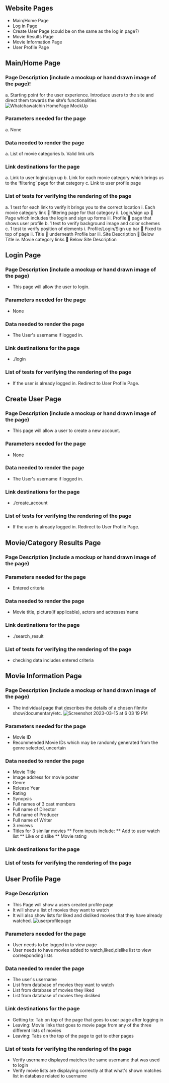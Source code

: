 ## Website Pages
  * Main/Home Page
  * Log in Page
  * Create User Page (could be on the same as the log in page?)
  * Movie Results Page
  * Movie Information Page
  * User Profile Page
  
## Main/Home Page
### Page Description (include a mockup or hand drawn image of the page)!
a.	Starting point for the user experience.  Introduce users to the site and direct them towards the site’s functionalities
![Whatchawatchin HomePage MockUp](https://user-images.githubusercontent.com/78234265/225473516-ebe34cc1-4833-4a84-8afc-5835d919bca2.png)

### Parameters needed for the page
a.	None
### Data needed to render the page
a.	List of movie categories
b.	Valid link urls

### Link destinations for the page
a.	Link to user login/sign up
b.	Link for each movie category which brings us to the ‘filtering’ page for that category
c.	Link to user profile page

### List of tests for verifying the rendering of the page

a.	1 test for each link to verify it brings you to the correct location
i.	Each movie category link  filtering page for that category
ii.	Login/sign up  Page which includes the login and sign up forms
iii.	Profile  page that shows user profile
b.	1 test to verify background image and color schemes
c.	1 test to verify position of elements
i.	Profile/Login/Sign up bar  Fixed to top of page
ii.	Title  underneath Profile bar
iii.	Site Description  Below Title
iv.	Movie category links  Below Site Description


## Login Page
### Page Description (include a mockup or hand drawn image of the page)
* This page will allow the user to login. 
### Parameters needed for the page
* None
### Data needed to render the page
* The User's username if logged in.
### Link destinations for the page
* ./login
### List of tests for verifying the rendering of the page
* If the user is already logged in. Redirect to User Profile Page. 

## Create User Page
### Page Description (include a mockup or hand drawn image of the page)
* This page will allow a user to create a new account. 
### Parameters needed for the page
* None
### Data needed to render the page
* The User's username if logged in.
### Link destinations for the page
* ./create_account
### List of tests for verifying the rendering of the page
* If the user is already logged in. Redirect to User Profile Page. 

## Movie/Category Results Page
### Page Description (include a mockup or hand drawn image of the page)
### Parameters needed for the page
* Entered criteria
### Data needed to render the page
* Movie title, picture(if applicable), actors and actresses'name
### Link destinations for the page
* ./search_result
### List of tests for verifying the rendering of the page
* checking data includes entered criteria

## Movie Information Page
### Page Description (include a mockup or hand drawn image of the page)
* The individual page that describes the details of a chosen film/tv show/documentary/etc.
![Screenshot 2023-03-15 at 6 03 19 PM](https://user-images.githubusercontent.com/34926259/225479209-52b3922c-652d-4706-bc1b-94042e21d61d.png)


### Parameters needed for the page
* Movie ID
* Recommended Movie IDs which may be randomly generated from the genre selected, uncertain
### Data needed to render the page
* Movie Title
* Image address for movie poster
* Genre
* Release Year
* Rating
* Synopsis
* Full names of 3 cast members
* Full name of Director
* Full name of Producer
* Full name of Writer
* 3 reviews
* Titles for 3 similar movies
** Form inputs include:
** Add to user watch list
** Like or dislike
** Movie rating
### Link destinations for the page
### List of tests for verifying the rendering of the page

## User Profile Page
### Page Description 
* This Page will show a users created profile page
* It will show a list of movies they want to watch
* It will also show lists for liked and disliked movies that they have already watched.
![userprofilepage](https://user-images.githubusercontent.com/83556347/225323812-d054b6fe-8a81-4f4c-8ab0-d0bdd4c53933.png)
### Parameters needed for the page
* User needs to be logged in to view page
* User needs to have movies added to watch,liked,dislike list to view corresponding lists
### Data needed to render the page
* The user's username
* List from database of movies they want to watch
* List from database of movies they liked
* List from database of movies they disliked
### Link destinations for the page
* Getting to: Tab on top of the page that goes to user page after logging in
* Leaving: Movie links that goes to movie page from any of the three different lists of movies
* Leaving: Tabs on the top of the page to get to other pages
### List of tests for verifying the rendering of the page
* Verify username displayed matches the same username that was used to login 
* Verify movie lists are displaying correctly at that what's shown matches list in database related to username
